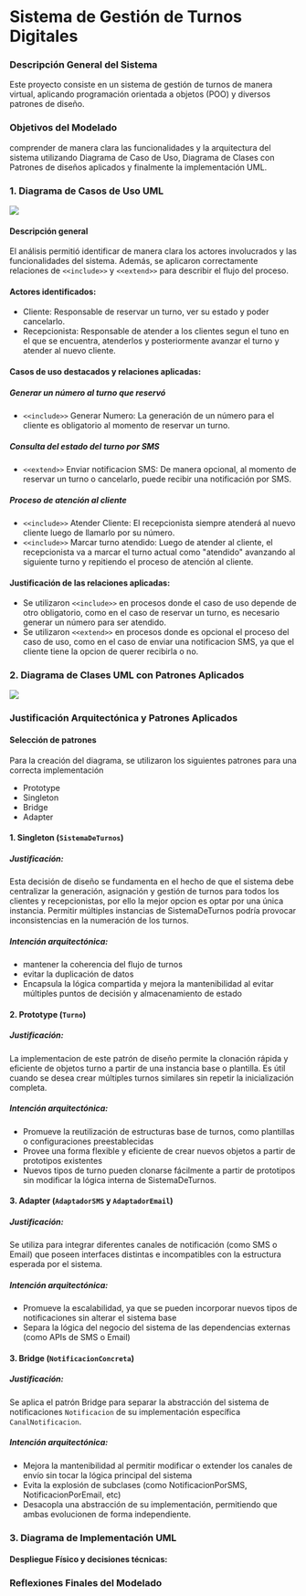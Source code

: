 # Sistema de Gestión de Turnos Digitales

### Descripción General del Sistema

Este proyecto consiste en un sistema de gestión de turnos de manera virtual, aplicando programación orientada a objetos (POO) y diversos patrones de diseño.

### Objetivos del Modelado

comprender de manera clara las funcionalidades y la arquitectura del sistema utilizando Diagrama de Caso de Uso, Diagrama de Clases con Patrones de diseños aplicados y finalmente la implementación UML.

### 1. Diagrama de Casos de Uso UML

![](https://github.com/0bamium/Sistema_de_Gestion_de_Turnos_Digitales/blob/79a9d3ab93484920dc6999ac59ea796d39bf73b1/imagenes/GestionTurnoDigital.drawio.png)

#### Descripción general

El análisis permitió identificar de manera clara los actores involucrados y las funcionalidades del sistema. Además, se aplicaron correctamente relaciones de `<<include>>` y `<<extend>>` para describir el flujo del proceso.

#### Actores identificados:

- Cliente: Responsable de reservar un turno, ver su estado y poder cancelarlo.
- Recepcionista: Responsable de atender a los clientes segun el tuno en el que se encuentra, atenderlos y posteriormente avanzar el turno y atender al nuevo cliente.

#### Casos de uso destacados y relaciones aplicadas:

##### Generar un número al turno que reservó
- `<<include>>` Generar Numero: La generación de un número para el cliente es obligatorio al momento de reservar un turno.
##### Consulta del estado del turno por SMS
- `<<extend>>` Enviar notificacion SMS:  De manera opcional, al momento de reservar un turno o cancelarlo, puede recibir una notificación por SMS.
##### Proceso de atención al cliente
- `<<include>>` Atender Cliente: El recepcionista siempre atenderá al nuevo cliente luego de llamarlo por su número.
- `<<include>>` Marcar turno atendido: Luego de atender al cliente, el recepcionista va a marcar el turno actual como "atendido" avanzando al siguiente turno y repitiendo el proceso de atención al cliente.

#### Justificación de las relaciones aplicadas:

- Se utilizaron `<<include>>` en procesos donde el caso de uso depende de otro obligatorio, como en el caso de reservar un turno, es necesario generar un número para ser atendido.
- Se utilizaron `<<extend>>` en procesos donde es opcional el proceso del caso de uso, como en el caso de enviar una notificacion SMS, ya que el cliente tiene la opcion de querer recibirla o no.

### 2. Diagrama de Clases UML con Patrones Aplicados
![](https://github.com/0bamium/Sistema_de_Gestion_de_Turnos_Digitales/blob/509f8e62dfd4a2eb9fcc419824c924742f596422/imagenes/DigramaDeClases_SistemaDeGestionDeTurnosDigitales.png)

### Justificación Arquitectónica y Patrones Aplicados

#### Selección de patrones
Para la creación del diagrama, se utilizaron los siguientes patrones para una correcta implementación
- Prototype
- Singleton
- Bridge
- Adapter

#### 1. Singleton (`SistemaDeTurnos`)

##### Justificación:
Esta decisión de diseño se fundamenta en el hecho de que el sistema debe centralizar la generación, asignación y gestión de turnos para todos los clientes y recepcionistas, por ello la mejor opcion es optar por una única instancia. Permitir múltiples instancias de SistemaDeTurnos podría provocar inconsistencias en la numeración de los turnos.

##### Intención arquitectónica:
- mantener la coherencia del flujo de turnos
- evitar la duplicación de datos
- Encapsula la lógica compartida y mejora la mantenibilidad al evitar múltiples puntos de decisión y almacenamiento de estado

#### 2. Prototype (`Turno`)

##### Justificación:
La implementacion de este patrón de diseño permite la clonación rápida y eficiente de objetos turno a partir de una instancia base o plantilla. Es útil cuando se desea crear múltiples turnos similares sin repetir la inicialización completa.

##### Intención arquitectónica:
- Promueve la reutilización de estructuras base de turnos, como plantillas o configuraciones preestablecidas
- Provee una forma flexible y eficiente de crear nuevos objetos a partir de prototipos existentes
- Nuevos tipos de turno pueden clonarse fácilmente a partir de prototipos sin modificar la lógica interna de SistemaDeTurnos.

#### 3. Adapter (`AdaptadorSMS` y `AdaptadorEmail`)

##### Justificación:
Se utiliza para integrar diferentes canales de notificación (como SMS o Email) que poseen interfaces distintas e incompatibles con la estructura esperada por el sistema.

##### Intención arquitectónica:
- Promueve la escalabilidad, ya que se pueden incorporar nuevos tipos de notificaciones sin alterar el sistema base
- Separa la lógica del negocio del sistema de las dependencias externas (como APIs de SMS o Email)

#### 3. Bridge (`NotificacionConcreta`)

##### Justificación:
Se aplica el patrón Bridge para separar la abstracción del sistema de notificaciones `Notificacion` de su implementación específica `CanalNotificacion`.

##### Intención arquitectónica:
- Mejora la mantenibilidad al permitir modificar o extender los canales de envío sin tocar la lógica principal del sistema
- Evita la explosión de subclases (como NotificacionPorSMS, NotificacionPorEmail, etc)
- Desacopla una abstracción de su implementación, permitiendo que ambas evolucionen de forma independiente.

### 3. Diagrama de Implementación UML

#### Despliegue Físico y decisiones técnicas:

### Reflexiones Finales del Modelado
